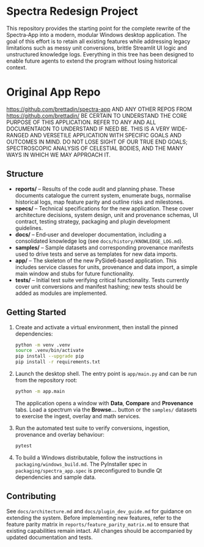 # Spectra Redesign Project 

This repository provides the starting point for the complete rewrite of the
Spectra‑App into a modern, modular Windows desktop application.  The goal of
this effort is to retain all existing features while addressing legacy
limitations such as messy unit conversions, brittle Streamlit UI logic and
unstructured knowledge logs.  Everything in this tree has been designed to
enable future agents to extend the program without losing historical
context.

# Original App Repo

https://github.com/brettadin/spectra-app AND ANY OTHER REPOS FROM https://github.com/brettadin/
BE CERTAIN TO UNDERSTAND THE CORE PURPOSE OF THIS APPLICATION. REFER TO ANY AND ALL DOCUMENTAION TO UNDERSTAND IF NEED BE.
THIS IS A VERY WIDE-RANGED AND VERSETILE APPLICATION WITH SPECIFIC GOALS AND OUTCOMES IN MIND.
DO NOT LOSE SIGHT OF OUR TRUE END GOALS; SPECTROSCOPIC ANALYSIS OF CELESTIAL BODIES, AND THE MANY WAYS IN WHICH WE MAY APPROACH IT.



## Structure

- **reports/** – Results of the code audit and planning phase.  These documents
  catalogue the current system, enumerate bugs, normalise historical logs,
  map feature parity and outline risks and milestones.
- **specs/** – Technical specifications for the new application.  These cover
  architecture decisions, system design, unit and provenance schemas, UI
  contract, testing strategy, packaging and plugin development guidelines.
- **docs/** – End‑user and developer documentation, including a consolidated
  knowledge log (see `docs/history/KNOWLEDGE_LOG.md`).
- **samples/** – Sample datasets and corresponding provenance manifests used to
  drive tests and serve as templates for new data imports.
- **app/** – The skeleton of the new PySide6‑based application.  This
  includes service classes for units, provenance and data import, a simple
  main window and stubs for future functionality.
- **tests/** – Initial test suite verifying critical functionality.  Tests
  currently cover unit conversions and manifest hashing; new tests should be
  added as modules are implemented.

## Getting Started

1. Create and activate a virtual environment, then install the pinned dependencies:

   ```bash
   python -m venv .venv
   source .venv/bin/activate
   pip install --upgrade pip
   pip install -r requirements.txt
   ```

2. Launch the desktop shell.  The entry point is `app/main.py` and can be run from the repository root:

   ```bash
   python -m app.main
   ```

   The application opens a window with **Data**, **Compare** and **Provenance** tabs.  Load a spectrum via the **Browse…** button or the `samples/` datasets to exercise the ingest, overlay and math services.

3. Run the automated test suite to verify conversions, ingestion, provenance and overlay behaviour:

   ```bash
   pytest
   ```

4. To build a Windows distributable, follow the instructions in `packaging/windows_build.md`.  The PyInstaller spec in `packaging/spectra_app.spec` is preconfigured to bundle Qt dependencies and sample data.

## Contributing

See `docs/architecture.md` and `docs/plugin_dev_guide.md` for guidance on
extending the system.  Before implementing new features, refer to the
feature parity matrix in `reports/feature_parity_matrix.md` to ensure that
existing capabilities remain intact.  All changes should be accompanied by
updated documentation and tests.
